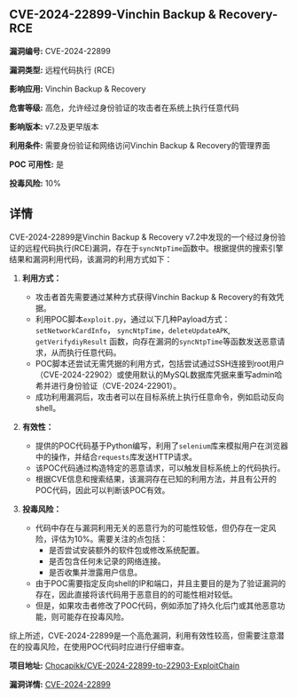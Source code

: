 ## CVE-2024-22899-Vinchin Backup & Recovery-RCE

**漏洞编号:** CVE-2024-22899

**漏洞类型:** 远程代码执行 (RCE)

**影响应用:** Vinchin Backup & Recovery

**危害等级:** 高危，允许经过身份验证的攻击者在系统上执行任意代码

**影响版本:** v7.2及更早版本

**利用条件:** 需要身份验证和网络访问Vinchin Backup & Recovery的管理界面

**POC 可用性:** 是

**投毒风险:** 10%

## 详情

CVE-2024-22899是Vinchin Backup & Recovery v7.2中发现的一个经过身份验证的远程代码执行(RCE)漏洞，存在于`syncNtpTime`函数中。根据提供的搜索引擎结果和漏洞利用代码，该漏洞的利用方式如下：

1.  **利用方式：**
    *   攻击者首先需要通过某种方式获得Vinchin Backup & Recovery的有效凭据。
    *   利用POC脚本`exploit.py`，通过以下几种Payload方式：`setNetworkCardInfo`， `syncNtpTime`，`deleteUpdateAPK`, `getVerifydiyResult` 函数，向存在漏洞的`syncNtpTime`等函数发送恶意请求，从而执行任意代码。
    *   POC脚本还尝试无需凭据的利用方式，包括尝试通过SSH连接到root用户（CVE-2024-22902）或使用默认的MySQL数据库凭据来重写admin哈希并进行身份验证（CVE-2024-22901）。
    *   成功利用漏洞后，攻击者可以在目标系统上执行任意命令，例如启动反向shell。

2.  **有效性：**
    *   提供的POC代码基于Python编写，利用了`selenium`库来模拟用户在浏览器中的操作，并结合`requests`库发送HTTP请求。
    *   该POC代码通过构造特定的恶意请求，可以触发目标系统上的代码执行。
    *   根据CVE信息和搜索结果，该漏洞存在已知的利用方法，并且有公开的POC代码，因此可以判断该POC有效。

3.  **投毒风险：**
    *   代码中存在与漏洞利用无关的恶意行为的可能性较低，但仍存在一定风险，评估为10%。需要关注的点包括：
        *   是否尝试安装额外的软件包或修改系统配置。
        *   是否包含任何未记录的网络连接。
        *   是否收集并泄露用户信息。
    *   由于POC需要指定反向shell的IP和端口，并且主要目的是为了验证漏洞的存在，因此直接将该代码用于恶意目的的可能性相对较低。
    *   但是，如果攻击者修改了POC代码，例如添加了持久化后门或其他恶意功能，则可能存在投毒风险。

综上所述，CVE-2024-22899是一个高危漏洞，利用有效性较高，但需要注意潜在的投毒风险，在使用POC代码时应进行仔细审查。

**项目地址:** [Chocapikk/CVE-2024-22899-to-22903-ExploitChain](https://github.com/Chocapikk/CVE-2024-22899-to-22903-ExploitChain)

**漏洞详情:** [CVE-2024-22899](https://nvd.nist.gov/vuln/detail/CVE-2024-22899)